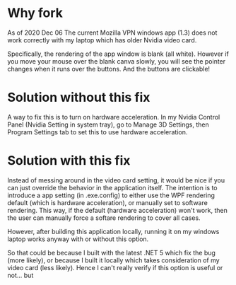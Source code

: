 Why fork
========
As of 2020 Dec 06
The current Mozilla VPN windows app (1.3) does not work correctly with my laptop which has older Nvidia video card.

Specifically, the rendering of the app window is blank (all white). 
However if you move your mouse over the blank canva slowly, you will see the pointer changes when it runs over the buttons. And the buttons are clickable!

Solution without this fix
=========================
A way to fix this is to turn on hardware acceleration. In my Nvidia Control Panel (Nvidia Setting in system tray), go to Manage 3D Settings, then Program Settings tab to set this to use hardware acceleration.

Solution with this fix
======================
Instead of messing around in the video card setting, it would be nice if you can just override the behavior in the application itself.
The intention is to introduce a app setting (in .exe.config) to either use the WPF rendering default (which is hardware acceleration), or manually set to software rendering.
This way, if the default (hardware acceleration) won't work, then the user can manually force a softare rendering to cover all cases.

However, after building this application locally, running it on my windows laptop works anyway with or without this option. 

So that could be because I built with the latest .NET 5 which fix the bug (more likely), or because I built it locally which takes consideration of my video card (less likely).
Hence I can't really verify if this option is useful or not... but 

